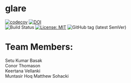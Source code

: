 # glare
[![codecov](https://codecov.io/gh/Team-Glare/glare/branch/main/graph/badge.svg?token=40YGVSV0YJ)](https://codecov.io/gh/Team-Glare/glare)
[![DOI](https://zenodo.org/badge/400508880.svg)](https://zenodo.org/badge/latestdoi/400508880)  
![Build Status](https://github.com/Team-Glare/glare/workflows/Python%20application/badge.svg)
[![License: MIT](https://img.shields.io/badge/License-MIT-yellow.svg)](https://opensource.org/licenses/MIT)
![GitHub tag (latest SemVer)](https://img.shields.io/github/v/tag/Team-Glare/glare)


# Team Members:
Setu Kumar Basak  
Conor Thomason  
Keertana Vellanki  
Muntasir Hoq
Matthew Sohacki
